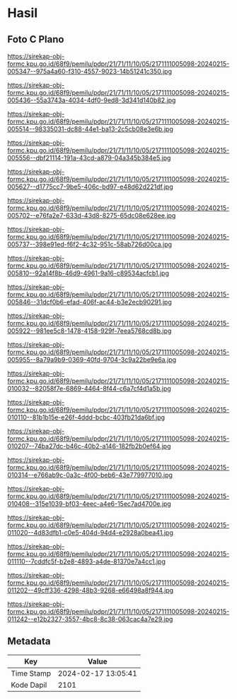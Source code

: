 # Hasil

## Foto C Plano

https://sirekap-obj-formc.kpu.go.id/68f9/pemilu/pdpr/21/71/11/10/05/2171111005098-20240215-005347--975a4a60-f310-4557-9023-14b51241c350.jpg

https://sirekap-obj-formc.kpu.go.id/68f9/pemilu/pdpr/21/71/11/10/05/2171111005098-20240215-005436--55a3743a-4034-4df0-9ed8-3d341d140b82.jpg

https://sirekap-obj-formc.kpu.go.id/68f9/pemilu/pdpr/21/71/11/10/05/2171111005098-20240215-005514--98335031-dc88-44e1-ba13-2c5cb08e3e6b.jpg

https://sirekap-obj-formc.kpu.go.id/68f9/pemilu/pdpr/21/71/11/10/05/2171111005098-20240215-005556--dbf21114-191a-43cd-a879-04a345b384e5.jpg

https://sirekap-obj-formc.kpu.go.id/68f9/pemilu/pdpr/21/71/11/10/05/2171111005098-20240215-005627--d1775cc7-9be5-406c-bd97-e48d62d221df.jpg

https://sirekap-obj-formc.kpu.go.id/68f9/pemilu/pdpr/21/71/11/10/05/2171111005098-20240215-005702--e76fa2e7-633d-43d8-8275-65dc08e628ee.jpg

https://sirekap-obj-formc.kpu.go.id/68f9/pemilu/pdpr/21/71/11/10/05/2171111005098-20240215-005737--398e91ed-f6f2-4c32-951c-58ab726d00ca.jpg

https://sirekap-obj-formc.kpu.go.id/68f9/pemilu/pdpr/21/71/11/10/05/2171111005098-20240215-005810--92a14f8b-46d9-4961-9a16-c89534acfcb1.jpg

https://sirekap-obj-formc.kpu.go.id/68f9/pemilu/pdpr/21/71/11/10/05/2171111005098-20240215-005846--31dcf0b6-efad-406f-ac44-b3e2ecb90291.jpg

https://sirekap-obj-formc.kpu.go.id/68f9/pemilu/pdpr/21/71/11/10/05/2171111005098-20240215-005922--981ee5c8-1478-4158-929f-7eea5768cd8b.jpg

https://sirekap-obj-formc.kpu.go.id/68f9/pemilu/pdpr/21/71/11/10/05/2171111005098-20240215-005955--8a79a9b9-0369-40fd-9704-3c9a22be9e6a.jpg

https://sirekap-obj-formc.kpu.go.id/68f9/pemilu/pdpr/21/71/11/10/05/2171111005098-20240215-010032--82058f7e-6869-4464-8f44-c6a7cf4d1a5b.jpg

https://sirekap-obj-formc.kpu.go.id/68f9/pemilu/pdpr/21/71/11/10/05/2171111005098-20240215-010110--81b1b15e-e26f-4ddd-bcbc-403fb21da6bf.jpg

https://sirekap-obj-formc.kpu.go.id/68f9/pemilu/pdpr/21/71/11/10/05/2171111005098-20240215-010207--74ba27dc-b46c-40b2-a146-182fb2b0ef64.jpg

https://sirekap-obj-formc.kpu.go.id/68f9/pemilu/pdpr/21/71/11/10/05/2171111005098-20240215-010314--e766ab9c-0a3c-4f00-beb6-43e779977010.jpg

https://sirekap-obj-formc.kpu.go.id/68f9/pemilu/pdpr/21/71/11/10/05/2171111005098-20240215-010408--315e1039-bf03-4eec-a4e6-15ec7ad4700e.jpg

https://sirekap-obj-formc.kpu.go.id/68f9/pemilu/pdpr/21/71/11/10/05/2171111005098-20240215-011020--4d83dfb1-c0e5-404d-94d4-e2928a0bea41.jpg

https://sirekap-obj-formc.kpu.go.id/68f9/pemilu/pdpr/21/71/11/10/05/2171111005098-20240215-011110--7cddfc5f-b2e8-4893-a4de-81370e7a4cc1.jpg

https://sirekap-obj-formc.kpu.go.id/68f9/pemilu/pdpr/21/71/11/10/05/2171111005098-20240215-011202--49cff336-4298-48b3-9268-e66498a8f944.jpg

https://sirekap-obj-formc.kpu.go.id/68f9/pemilu/pdpr/21/71/11/10/05/2171111005098-20240215-011242--e12b2327-3557-4bc8-8c38-063cac4a7e29.jpg


## Metadata

| Key        | Value               |
| ---------- | ------------------- |
| Time Stamp | 2024-02-17 13:05:41 |
| Kode Dapil | 2101                |



